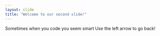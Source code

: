 ```yaml
---
layout: slide
title: "Welcome to our second slide!"
---
```

Sometimes when you code you seem smart
Use the left arrow to go back!
